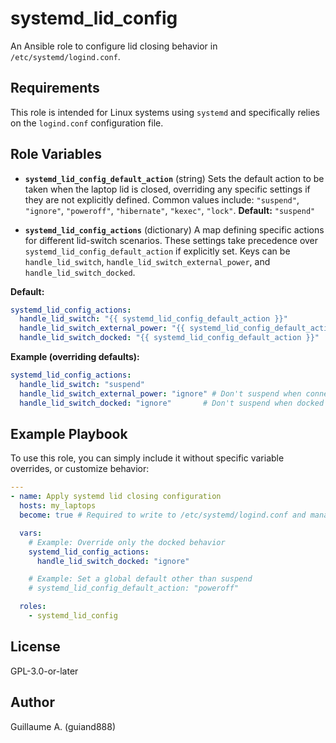 # systemd_lid_config

An Ansible role to configure lid closing behavior in `/etc/systemd/logind.conf`.

## Requirements

This role is intended for Linux systems using `systemd` and specifically relies on the `logind.conf` configuration file.

## Role Variables

* **`systemd_lid_config_default_action`** (string)
    Sets the default action to be taken when the laptop lid is closed, overriding any specific settings if they are not explicitly defined.
    Common values include: `"suspend"`, `"ignore"`, `"poweroff"`, `"hibernate"`, `"kexec"`, `"lock"`.
    **Default:** `"suspend"`

* **`systemd_lid_config_actions`** (dictionary)
    A map defining specific actions for different lid-switch scenarios. These settings take precedence over `systemd_lid_config_default_action` if explicitly set.
    Keys can be `handle_lid_switch`, `handle_lid_switch_external_power`, and `handle_lid_switch_docked`.

**Default:**

```yaml
systemd_lid_config_actions:
  handle_lid_switch: "{{ systemd_lid_config_default_action }}"
  handle_lid_switch_external_power: "{{ systemd_lid_config_default_action }}"
  handle_lid_switch_docked: "{{ systemd_lid_config_default_action }}"
```

**Example (overriding defaults):**

```yaml
systemd_lid_config_actions:
  handle_lid_switch: "suspend"
  handle_lid_switch_external_power: "ignore" # Don't suspend when connected to external power
  handle_lid_switch_docked: "ignore"       # Don't suspend when docked
```

## Example Playbook

To use this role, you can simply include it without specific variable overrides, or customize behavior:

```yaml
---
- name: Apply systemd lid closing configuration
  hosts: my_laptops
  become: true # Required to write to /etc/systemd/logind.conf and manage systemd services

  vars:
    # Example: Override only the docked behavior
    systemd_lid_config_actions:
      handle_lid_switch_docked: "ignore"

    # Example: Set a global default other than suspend
    # systemd_lid_config_default_action: "poweroff"

  roles:
    - systemd_lid_config
```

## License

GPL-3.0-or-later

## Author

Guillaume A. (guiand888)
